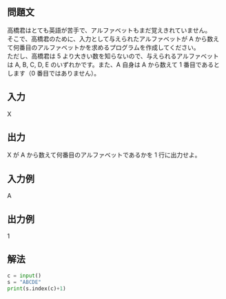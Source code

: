 ## 問題文
高橋君はとても英語が苦手で、アルファベットもまだ覚えきれていません。  
そこで、高橋君のために、入力として与えられたアルファベットが A から数えて何番目のアルファベットかを求めるプログラムを作成してください。  
ただし、高橋君は 5 より大きい数を知らないので、与えられるアルファベットは A, B, C, D, E のいずれかです。また、A 自身は A から数えて 1 番目であるとします（0 番目ではありません）。
## 入力
X
## 出力
X が A から数えて何番目のアルファベットであるかを 1 行に出力せよ。
## 入力例
A
## 出力例
1
## 解法

```python
c = input()
s = "ABCDE"
print(s.index(c)+1)
